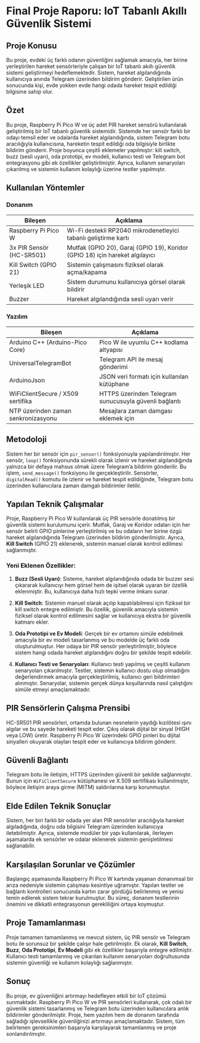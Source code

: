 # Final Proje Raporu: IoT Tabanlı Akıllı Güvenlik Sistemi

## Proje Konusu
Bu proje, evdeki üç farklı odanın güvenliğini sağlamak amacıyla, her birine yerleştirilen hareket sensörleriyle çalışan bir IoT tabanlı akıllı güvenlik sistemi geliştirmeyi hedeflemektedir. Sistem, hareket algılandığında kullanıcıya anında Telegram üzerinden bildirim gönderir. Geliştirilen ürün sonucunda kişi, evde yokken evde hangi odada hareket tespit edildiği bilgisine sahip olur.

## Özet
Bu proje, Raspberry Pi Pico W ve üç adet PIR hareket sensörü kullanılarak geliştirilmiş bir IoT tabanlı güvenlik sistemidir. Sistemde her sensör farklı bir odayı temsil eder ve odalarda hareket algılandığında, sistem Telegram botu aracılığıyla kullanıcısına, hareketin tespit edildiği oda bilgisiyle birlikte bildirim gönderir. Proje boyunca çeşitli eklemeler yapılmıştır: kill switch, buzz (sesli uyarı), oda prototipi, ev modeli, kullanıcı testi ve Telegram bot entegrasyonu gibi ek özellikler geliştirilmiştir. Ayrıca, kullanım senaryoları çıkarılmış ve sistemin kullanım kolaylığı üzerine testler yapılmıştır.

## Kullanılan Yöntemler

### Donanım
| Bileşen                  | Açıklama                                                                 |
|--------------------------|--------------------------------------------------------------------------|
| Raspberry Pi Pico W       | Wi-Fi destekli RP2040 mikrodenetleyici tabanlı geliştirme kartı          |
| 3x PIR Sensör (HC-SR501)  | Mutfak (GPIO 20), Garaj (GPIO 19), Koridor (GPIO 18) için hareket algılayıcı |
| Kill Switch (GPIO 21)     | Sistemin çalışmasını fiziksel olarak açma/kapama                       |
| Yerleşik LED              | Sistem durumunu kullanıcıya görsel olarak bildirir                       |
| Buzzer                   | Hareket algılandığında sesli uyarı verir                                 |

### Yazılım
| Bileşen                   | Açıklama                                                                 |
|---------------------------|--------------------------------------------------------------------------|
| Arduino C++ (Arduino-Pico Core) | Pico W ile uyumlu C++ kodlama altyapısı                                |
| UniversalTelegramBot       | Telegram API ile mesaj gönderimi                                         |
| ArduinoJson               | JSON veri formatı için kullanılan kütüphane                             |
| WiFiClientSecure / X509 sertifika | HTTPS üzerinden Telegram sunucusuyla güvenli bağlantı             |
| NTP üzerinden zaman senkronizasyonu | Mesajlara zaman damgası eklemek için                               |

## Metodoloji
Sistem her bir sensör için `pir_sensor()` fonksiyonuyla yapılandırılmıştır. Her sensör, `loop()` fonksiyonunda sürekli olarak izlenir ve hareket algılandığında yalnızca bir defaya mahsus olmak üzere Telegram’a bildirim gönderilir. Bu işlem, `send_message()` fonksiyonu ile gerçekleştirilir. Sensörler, `digitalRead()` komutu ile izlenir ve hareket tespit edildiğinde, Telegram botu üzerinden kullanıcılara zaman damgalı bildirimler iletilir.

## Yapılan Teknik Çalışmalar
Proje, Raspberry Pi Pico W kullanılarak üç PIR sensörle donatılmış bir güvenlik sistemi kurulumunu içerir. Mutfak, Garaj ve Koridor odaları için her sensör belirli GPIO pinlerine yerleştirilmiş ve bu odaların her birine özgü hareket algılandığında Telegram üzerinden bildirim gönderilmiştir. Ayrıca, **Kill Switch** (GPIO 21) eklenerek, sistemin manuel olarak kontrol edilmesi sağlanmıştır.

### Yeni Eklenen Özellikler:
1. **Buzz (Sesli Uyarı)**: Sisteme, hareket algılandığında odada bir buzzer sesi çıkararak kullanıcıyı hem görsel hem de işitsel olarak uyaran bir özellik eklenmiştir. Bu, kullanıcıya daha hızlı tepki verme imkanı sunar.
   
2. **Kill Switch**: Sistemin manuel olarak açılıp kapatılabilmesi için fiziksel bir kill switch entegre edilmiştir. Bu özellik, güvenlik amacıyla sistemin fiziksel olarak kontrol edilmesini sağlar ve kullanıcıya ekstra bir güvenlik katmanı ekler.

3. **Oda Prototipi ve Ev Modeli**: Gerçek bir ev ortamını simüle edebilmek amacıyla bir ev modeli tasarlanmış ve bu modelde üç farklı oda oluşturulmuştur. Her odaya bir PIR sensör yerleştirilmiştir, böylece sistem hangi odada hareket algılandığını doğru bir şekilde tespit edebilir. 

4. **Kullanıcı Testi ve Senaryoları**: Kullanıcı testi yapılmış ve çeşitli kullanım senaryoları çıkarılmıştır. Testler, sistemin kullanıcı dostu olup olmadığını değerlendirmek amacıyla gerçekleştirilmiş, kullanıcı geri bildirimleri alınmıştır. Senaryolar, sistemin gerçek dünya koşullarında nasıl çalıştığını simüle etmeyi amaçlamaktadır.

## PIR Sensörlerin Çalışma Prensibi
HC-SR501 PIR sensörleri, ortamda bulunan nesnelerin yaydığı kızılötesi ışını algılar ve bu sayede hareketi tespit eder. Çıkış olarak dijital bir sinyal (HIGH veya LOW) üretir. Raspberry Pi Pico W üzerindeki GPIO pinleri bu dijital sinyalleri okuyarak olayları tespit eder ve kullanıcıya bildirim gönderir.

## Güvenli Bağlantı
Telegram botu ile iletişim, HTTPS üzerinden güvenli bir şekilde sağlanmıştır. Bunun için `WiFiClientSecure` kütüphanesi ve X.509 sertifikası kullanılmıştır, böylece iletişim araya girme (MITM) saldırılarına karşı korunmuştur.

## Elde Edilen Teknik Sonuçlar
Sistem, her biri farklı bir odada yer alan PIR sensörler aracılığıyla hareket algıladığında, doğru oda bilgisini Telegram üzerinden kullanıcıya iletebilmiştir. Ayrıca, sistemde modüler bir yapı kullanılarak, ilerleyen aşamalarda ek sensörler ve odalar eklenerek sistemin genişletilmesi sağlanabilir.

## Karşılaşılan Sorunlar ve Çözümler
Başlangıç aşamasında Raspberry Pi Pico W kartında yaşanan donanımsal bir arıza nedeniyle sistemin çalışması kesintiye uğramıştır. Yapılan testler ve bağlantı kontrolleri sonucunda kartın zarar gördüğü belirlenmiş ve yenisi temin edilerek sistem tekrar kurulmuştur. Bu süreç, donanım testlerinin önemini ve dikkatli entegrasyonun gerekliliğini ortaya koymuştur.

## Proje Tamamlanması
Proje tamamen tamamlanmış ve mevcut sistem, üç PIR sensör ve Telegram botu ile sorunsuz bir şekilde çalışır hale getirilmiştir. Ek olarak, **Kill Switch**, **Buzz**, **Oda Prototipi**, **Ev Modeli** gibi ek özellikler başarıyla entegre edilmiştir. Kullanıcı testi tamamlanmış ve çıkarılan kullanım senaryoları doğrultusunda sistemin güvenliği ve kullanım kolaylığı sağlanmıştır.

## Sonuç
Bu proje, ev güvenliğini artırmayı hedefleyen etkili bir IoT çözümü sunmaktadır. Raspberry Pi Pico W ve PIR sensörleri kullanarak, çok odalı bir güvenlik sistemi tasarlanmış ve Telegram botu üzerinden kullanıcılara anlık bildirimler gönderilmiştir. Proje, hem yazılım hem de donanım tarafında sağladığı işlevsellikle güvenliğinizi artırmayı amaçlamaktadır. Sistem, tüm belirlenen gereksinimleri başarıyla karşılayarak tamamlanmış ve proje sonlandırılmıştır.
